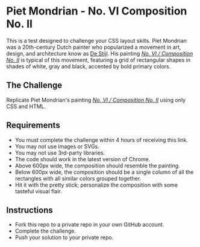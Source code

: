 # Piet Mondrian - No. VI Composition No. II

This is a test designed to challenge your CSS layout skills. Piet Mondrian was a 20th-century Dutch painter who popularized a movement in art, design, and architecture know as [De Stijl](https://en.wikipedia.org/wiki/De_Stijl). His painting _[No. VI / Composition No. II](https://www.artsy.net/artwork/piet-mondrian-no-vi-slash-composition-no-ii)_ is typical of this movement, featuring a grid of rectangular shapes in shades of white, gray and black, accented by bold primary colors.

## The Challenge

Replicate Piet Mondrian's painting _[No. VI / Composition No. II](https://www.artsy.net/artwork/piet-mondrian-no-vi-slash-composition-no-ii)_ using only CSS and HTML.

## Requirements

- You must complete the challenge within 4 hours of receiving this link.
- You may not use images or SVGs.
- You may not use 3rd-party libraries.
- The code should work in the latest version of Chrome.
- Above 600px wide, the composition should resemble the painting.
- Below 600px wide, the composition should be a single column of all the rectangles with all similar colors grouped together.
- Hit it with the pretty stick; personalize the composition with some tasteful visual flair.

## Instructions

- Fork this repo to a private repo in your own GitHub account.
- Complete the challenge.
- Push your solution to your private repo.
